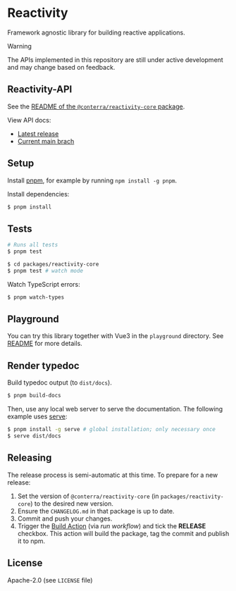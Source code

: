 # Reactivity

Framework agnostic library for building reactive applications.

> [!WARNING]
> The APIs implemented in this repository are still under active development and may change based on feedback.

## Reactivity-API

See the [README of the `@conterra/reactivity-core` package](./packages/reactivity-core/README.md).

View API docs:

- [Latest release](https://conterra.github.io/reactivity/latest/)
- [Current main brach](https://conterra.github.io/reactivity/dev/)

## Setup

Install [pnpm](https://pnpm.io/), for example by running `npm install -g pnpm`.

Install dependencies:

```bash
$ pnpm install
```

## Tests

```bash
# Runs all tests
$ pnpm test
```

```bash
$ cd packages/reactivity-core
$ pnpm test # watch mode
```

Watch TypeScript errors:

```bash
$ pnpm watch-types
```

## Playground

You can try this library together with Vue3 in the `playground` directory.
See [README](./playground/README.md) for more details.

## Render typedoc

Build typedoc output (to `dist/docs`).

```bash
$ pnpm build-docs
```

Then, use any local web server to serve the documentation.
The following example uses [serve](https://www.npmjs.com/package/serve):

```bash
$ pnpm install -g serve # global installation; only necessary once
$ serve dist/docs
```

## Releasing

The release process is semi-automatic at this time.
To prepare for a new release:

1. Set the version of `@conterra/reactivity-core` (in `packages/reactivity-core`) to the desired new version.
2. Ensure the `CHANGELOG.md` in that package is up to date.
3. Commit and push your changes.
4. Trigger the [Build Action](https://github.com/conterra/reactivity/actions/workflows/build.yml) (via _run workflow_) and tick the **RELEASE** checkbox.
   This action will build the package, tag the commit and publish it to npm.

## License

Apache-2.0 (see `LICENSE` file)
